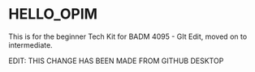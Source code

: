 # HELLO_OPIM
This is for the beginner Tech Kit for BADM 4095 - GIt
Edit, moved on to intermediate.

EDIT: THIS CHANGE HAS BEEN MADE FROM GITHUB DESKTOP